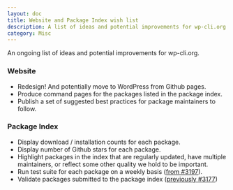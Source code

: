 ```yaml
---
layout: doc
title: Website and Package Index wish list
description: A list of ideas and potential improvements for wp-cli.org
category: Misc
---
```


An ongoing list of ideas and potential improvements for wp-cli.org.

### Website

* Redesign! And potentially move to WordPress from Github pages.
* Produce command pages for the packages listed in the package index.
* Publish a set of suggested best practices for package maintainers to follow.

### Package Index

* Display download / installation counts for each package.
* Display number of Github stars for each package.
* Highlight packages in the index that are regularly updated, have multiple maintainers, or reflect some other quality we hold to be important.
* Run test suite for each package on a weekly basis ([from #3197](https://github.com/wp-cli/wp-cli/issues/3197#issuecomment-238946219)).
* Validate packages submitted to the package index ([previously #3177](https://github.com/wp-cli/wp-cli/issues/3177))

